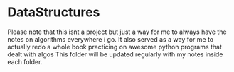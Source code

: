 # DataStructures
Please note that this isnt a project but just a way for me to always have the notes on algorithms everywhere i go. 
It also served as a way for me to actually redo a whole book practicing on awesome python programs that dealt with algos
This folder will be updated regularly with my notes inside each folder. 
